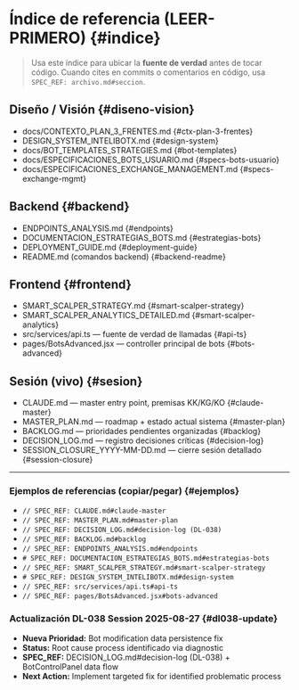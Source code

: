 # Índice de referencia (LEER-PRIMERO) {#indice}

> Usa este índice para ubicar la **fuente de verdad** antes de tocar código.
> Cuando cites en commits o comentarios en código, usa `SPEC_REF: archivo.md#seccion`.

## Diseño / Visión {#diseno-vision}
- docs/CONTEXTO_PLAN_3_FRENTES.md {#ctx-plan-3-frentes}
- DESIGN_SYSTEM_INTELIBOTX.md {#design-system}
- docs/BOT_TEMPLATES_STRATEGIES.md {#bot-templates}
- docs/ESPECIFICACIONES_BOTS_USUARIO.md {#specs-bots-usuario}
- docs/ESPECIFICACIONES_EXCHANGE_MANAGEMENT.md {#specs-exchange-mgmt}

## Backend {#backend}
- ENDPOINTS_ANALYSIS.md {#endpoints}
- DOCUMENTACION_ESTRATEGIAS_BOTS.md {#estrategias-bots}
- DEPLOYMENT_GUIDE.md {#deployment-guide}
- README.md (comandos backend) {#backend-readme}

## Frontend {#frontend}
- SMART_SCALPER_STRATEGY.md {#smart-scalper-strategy}
- SMART_SCALPER_ANALYTICS_DETAILED.md {#smart-scalper-analytics}
- src/services/api.ts — fuente de verdad de llamadas {#api-ts}
- pages/BotsAdvanced.jsx — controller principal de bots {#bots-advanced}

## Sesión (vivo) {#sesion}
- CLAUDE.md — master entry point, premisas KK/KG/KO {#claude-master}
- MASTER_PLAN.md — roadmap + estado actual sistema {#master-plan}
- BACKLOG.md — prioridades pendientes organizadas {#backlog}
- DECISION_LOG.md — registro decisiones críticas {#decision-log}
- SESSION_CLOSURE_YYYY-MM-DD.md — cierre sesión detallado {#session-closure}

---

### Ejemplos de referencias (copiar/pegar) {#ejemplos}
- `// SPEC_REF: CLAUDE.md#claude-master` 
- `// SPEC_REF: MASTER_PLAN.md#master-plan`
- `// SPEC_REF: DECISION_LOG.md#decision-log (DL-038)`
- `// SPEC_REF: BACKLOG.md#backlog`
- `// SPEC_REF: ENDPOINTS_ANALYSIS.md#endpoints`
- `# SPEC_REF: DOCUMENTACION_ESTRATEGIAS_BOTS.md#estrategias-bots`
- `// SPEC_REF: SMART_SCALPER_STRATEGY.md#smart-scalper-strategy`
- `# SPEC_REF: DESIGN_SYSTEM_INTELIBOTX.md#design-system`
- `// SPEC_REF: src/services/api.ts#api-ts`
- `// SPEC_REF: pages/BotsAdvanced.jsx#bots-advanced`

### Actualización DL-038 Session 2025-08-27 {#dl038-update}
- **Nueva Prioridad:** Bot modification data persistence fix
- **Status:** Root cause process identificado via diagnostic
- **SPEC_REF:** DECISION_LOG.md#decision-log (DL-038) + BotControlPanel data flow
- **Next Action:** Implement targeted fix for identified problematic process